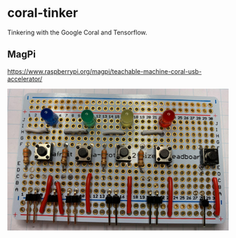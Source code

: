 # coral-tinker

Tinkering with the Google Coral and Tensorflow.

## MagPi

https://www.raspberrypi.org/magpi/teachable-machine-coral-usb-accelerator/

![](art/magpi.jpg)
